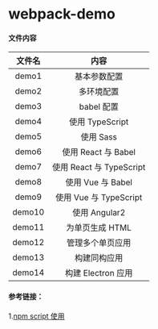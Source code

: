 # webpack-demo

#### 文件内容

| 文件名 |           内容           |
| :----: | :----------------------: |
| demo1  |       基本参数配置       |
| demo2  |        多环境配置        |
| demo3  |        babel 配置        |
| demo4  |     使用 TypeScript      |
| demo5  |        使用 Sass         |
| demo6  |   使用 React 与 Babel    |
| demo7  | 使用 React 与 TypeScript |
| demo8  |    使用 Vue 与 Babel     |
| demo9  |  使用 Vue 与 TypeScript  |
| demo10 |      使用 Angular2       |
| demo11 |     为单页生成 HTML      |
| demo12 |     管理多个单页应用     |
| demo13 |       构建同构应用       |
| demo14 |    构建 Electron 应用    |

#### 参考链接：

1.[npm script 使用](http://www.ruanyifeng.com/blog/2016/10/npm_scripts.html)
